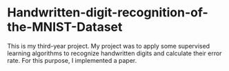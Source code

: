 # Handwritten-digit-recognition-of-the-MNIST-Dataset
This is my third-year project. My project was to apply some supervised learning algorithms to recognize handwritten digits and calculate their error rate. For this purpose, I implemented a paper.
